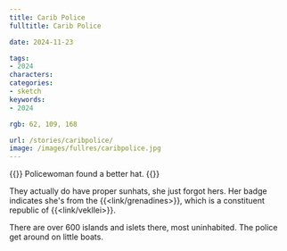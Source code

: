 ```yaml
---
title: Carib Police
fulltitle: Carib Police

date: 2024-11-23

tags:
- 2024
characters:
categories:
- sketch
keywords:
- 2024

rgb: 62, 109, 168

url: /stories/caribpolice/
image: /images/fullres/caribpolice.jpg
---
```

{{<note caption>}}
Policewoman found a better hat.
{{</note>}}

They actually do have proper sunhats, she just forgot hers. Her badge indicates she's from the {{<link/grenadines>}}, which is a constituent republic of {{<link/vekllei>}}.

There are over 600 islands and islets there, most uninhabited. The police get around on little boats.